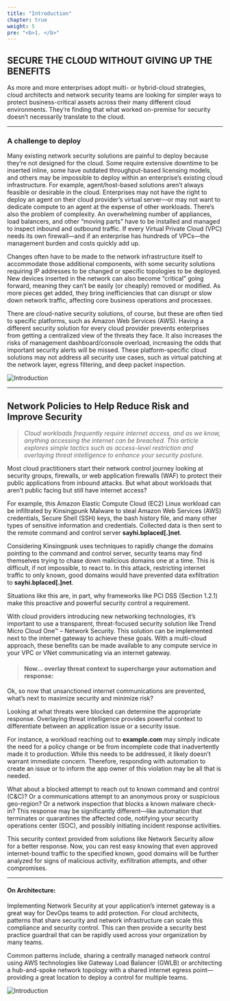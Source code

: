 ```yaml
---
title: "Introduction"
chapter: true
weight: 5
pre: "<b>1. </b>"
---
```


## SECURE THE CLOUD WITHOUT GIVING UP THE BENEFITS
As more and more enterprises adopt multi- or hybrid-cloud strategies, cloud architects and network security teams are looking for simpler ways to protect business-critical assets across their many different cloud environments. They’re finding that what worked on-premise for security doesn’t necessarily translate to the cloud.

---

### A challenge to deploy

Many existing network security solutions are painful to deploy because they’re not designed for the cloud. Some require extensive downtime to be inserted inline, some have outdated throughput-based licensing models, and others may be impossible to deploy within an enterprise’s existing
cloud infrastructure. For example, agent/host-based solutions aren’t always feasible or desirable in the cloud. Enterprises may not have the right
to deploy an agent on their cloud provider’s virtual server—or may not want to dedicate compute to an agent at the expense of other workloads.
There’s also the problem of complexity. An overwhelming number of appliances, load balancers, and other “moving parts” have to be installed and
managed to inspect inbound and outbound traffic. If every Virtual Private Cloud (VPC) needs its own firewall—and if an enterprise has hundreds of
VPCs—the management burden and costs quickly add up.

Changes often have to be made to the network infrastructure itself to accommodate those additional components, with some security solutions
requiring IP addresses to be changed or specific topologies to be deployed. New devices inserted in the network can also become “critical” going
forward, meaning they can’t be easily (or cheaply) removed or modified. As more pieces get added, they bring inefficiencies that can disrupt or
slow down network traffic, affecting core business operations and processes.

There are cloud-native security solutions, of course, but these are often tied to specific platforms, such as Amazon Web Services (AWS). Having a different security solution for every cloud provider prevents enterprises from getting a centralized view of the threats they face.
It also increases the risks of management dashboard/console overload, increasing the odds that important security alerts will be missed. These platform-specific cloud solutions may not address all security use cases, such as virtual patching at the network layer, egress filtering, and deep packet inspection.

![Introduction](/images/intro.png)

---

## Network Policies to Help Reduce Risk and Improve Security

>*Cloud workloads frequently require internet access, and as we know, anything accessing the internet can be breached. This article explores simple tactics such as access-level restriction and overlaying threat intelligence to enhance your security posture.*


Most cloud practitioners start their network control journey looking at security groups, firewalls, or web application firewalls (WAF) to protect their public applications from inbound attacks. But what about workloads that aren’t public facing but still have internet access?

For example, this Amazon Elastic Compute Cloud (EC2) Linux workload can be infiltrated by Kinsingpunk Malware to steal Amazon Web Services (AWS) credentials, Secure Shell (SSH) keys, the bash history file, and many other types of sensitive information and credentials. Collected data is then sent to the remote command and control server **sayhi.bplaced[.]net**.

Considering Kinsingpunk uses techniques to rapidly change the domains pointing to the command and control server, security teams may find themselves trying to chase down malicious domains one at a time. This is difficult, if not impossible, to react to. In this attack, restricting internet traffic to only known, good domains would have prevented data exfiltration to **sayhi.bplaced[.]net**.

Situations like this are, in part, why frameworks like PCI DSS (Section 1.2.1) make this proactive and powerful security control a requirement.

With cloud providers introducing new networking technologies, it’s important to use a transparent, threat-focused security solution like Trend Micro Cloud One™ – Network Security. This solution can be implemented next to the internet gateway to achieve these goals. With a multi-cloud approach, these benefits can be made available to any compute service in your VPC or VNet communicating via an internet gateway.

> <h4>Now… overlay threat context to supercharge your automation and response:</h4>

Ok, so now that unsanctioned internet communications are prevented, what’s next to maximize security and minimize risk?

Looking at what threats were blocked can determine the appropriate response. Overlaying threat intelligence provides powerful context to differentiate between an application issue or a security issue.

For instance, a workload reaching out to **example.com** may simply indicate the need for a policy change or be from incomplete code that inadvertently made it to production. While this needs to be addressed, it likely doesn’t warrant immediate concern. Therefore, responding with automation to create an issue or to inform the app owner of this violation may be all that is needed.

What about a blocked attempt to reach out to known command and control (C&C)? Or a communications attempt to an anonymous proxy or suspicious geo-region? Or a network inspection that blocks a known malware check-in? This response may be significantly different—like automation that terminates or quarantines the affected code, notifying your security operations center (SOC), and possibly initiating incident response activities.

This security context provided from solutions like Network Security allow for a better response. Now, you can rest easy knowing that even approved internet-bound traffic to the specified known, good domains will be further analyzed for signs of malicious activity, exfiltration attempts, and other compromises.

--- 

<h4>On Architecture:</h4>

Implementing Network Security at your application’s internet gateway is a great way for DevOps teams to add protection. For cloud architects, patterns that share security and network infrastructure can scale this compliance and security control. This can then provide a security best practice guardrail that can be rapidly used across your organization by many teams.

Common patterns include, sharing a centrally managed network control using AWS technologies like Gateway Load Balancer (GWLB) or architecting a hub-and-spoke network topology with a shared internet egress point—providing a great location to deploy a control for multiple teams.

![Introduction](/images/intro_2.png)
